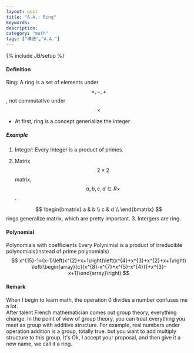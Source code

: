 ```yaml
---
layout: post
title: "A.A.: Ring"
keywords:  
description: 
category: "math"
tags: ["構造","A.A."]
---
```

{% include JB/setup %}

#### Definition 
Ring:  A ring is a set of elements under $$\times, -,+$$, not commutative under $$\times$$
- At first, ring is a concept generialize the integer


##### Example
1. Integer: Every Integer is a product of primes.

2. Matrix
 $$2\times 2$$ matrix, $$a,b,c,d \in R \times$$.

$$ 
	\begin{bmatrix}
		a & b \\
		c & d  \\
	\end{bmatrix}
$$
rings generalize matrix, which are pretty important.
3. Intergers  are ring.

#### Polynomial
Polynomials with coefficients
Every Polynimial is a product of irreducible polynomials(instead of prime polynomials) <br />
$$
x^{15}-1=(x-1)\left(x^{2}+x+1\right)\left(x^{4}+x^{3}+x^{2}+x+1\right)
\left(\begin{array}{c}{x^{8}-x^{7}+x^{5}-x^{4}}{+x^{3}-x+1}\end{array}\right)
$$


#### Remark
When I begin to learn math, the operation 0 divides a number confuses me a lot. <br />
After talent French mathematician comes out group theory, everything change. In the point of view of group theory, you can treat everything you 
meet as group with additive structure. For example, real numbers under operation addition is a group, totally true.
but you want to add multiply structure to this group, It's Ok, I accept your proposal, and then give it a new name,
we call it a ring.

